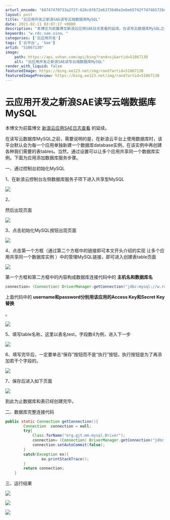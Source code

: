 ```yaml
---
arturl_encode: "68747470733a2f2f:626c6f672e6373646e2e6e65742f747465726d696e61746f72:2f61727469636c652f64657461696c732f3531303637313330"
layout: post
title: "云应用开发之新浪SAE读写云端数据库MySQL"
date: 2021-02-11 03:07:17 +0800
description: "本博文为前篇博文新浪云应用SAE日志查看的延续。在读写云数据库MySQL之前，需要说明的是，在新浪云"
keywords: "w.rdc.sae.sina、"
categories: ['云应用开发']
tags: ['云平台', 'Sae']
artid: "51067130"
image:
    path: https://api.vvhan.com/api/bing?rand=sj&artid=51067130
    alt: "云应用开发之新浪SAE读写云端数据库MySQL"
render_with_liquid: false
featuredImage: https://bing.ee123.net/img/rand?artid=51067130
featuredImagePreview: https://bing.ee123.net/img/rand?artid=51067130
---
```


# 云应用开发之新浪SAE读写云端数据库MySQL

本博文为前篇博文
[新浪云应用SAE日志查看](http://blog.csdn.net/tterminator/article/details/51057916)
的延续。

在读写云数据库MySQL之前，需要说明的是，在新浪云平台上使用数据库时，该平台默认会为每一个应用单独新建一个数据库database实例，在该实例中再创建各种我们需要的表tables。当然，通过设置可以让多个应用共享同一个数据库实例。下面为应用添加数据库服务步骤。

一、通过控制台初始化MySQL

1、在新浪云控制台左侧数据库服务子项下进入共享型MySQL

![](https://img-blog.csdn.net/20160405191216890)

2、

然后出现页面

![](https://img-blog.csdn.net/20160405191346890)

3、点击初始化MySQL按钮出现页面

![](https://img-blog.csdn.net/20160405191629532)

4、点击第一个方框（通过第二个方框中的链接即可本文开头介绍的实现
让多个应用共享同一个数据库实例
）中的管理MySQL链接，即可进入创建表table页面

![](https://img-blog.csdn.net/20160405192309644)

第一个方框和第二方框中的内容构成数据库连接代码中的
**主机名和数据库名**

```java
connection= (Connection) DriverManager.getConnection("jdbc:mysql://w.rdc.sae.sina.com.cn:3307/app_geekzhou","username","password");
```

上面代码中的
**username和password分别用该应用的Access Key和Secret Key替换**

。

![](https://img-blog.csdn.net/20160405193027100)

5、填写table名称，这里以表名test，字段数4为例，进入下一步

![](https://img-blog.csdn.net/20160405193736196)

6、填写完毕后，一定要单击“保存”按钮而不是“执行”按钮，执行按钮是为了再添加若干个字段的。

![](https://img-blog.csdn.net/20160405194703966)

7、保存后进入如下页面

![](https://img-blog.csdn.net/20160405194839701)

到此为止数据库和表已经创建完毕。

二、数据库完整连接代码

```java
public static Connection getConnection(){
		Connection  connection = null;
		try{
			Class.forName("org.gjt.mm.mysql.Driver");
			connection= (Connection) DriverManager.getConnection("jdbc:mysql://w.rdc.sae.sina.com.cn:3307/app_reporttable","Access Key","Secret Key");
			connection.setAutoCommit(false);
		}
		catch(Exception ex){
				ex.printStackTrace();
		}
		return connection;
	}
```

三、运行结果

![](https://img-blog.csdn.net/20160405195351125)
  
  
![](https://img-blog.csdn.net/20160405195423203)

![](https://img-blog.csdn.net/20160405195752642)
